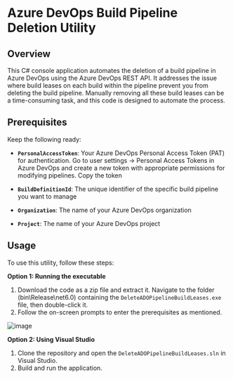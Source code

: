 # Azure DevOps Build Pipeline Deletion Utility

## Overview

This C# console application automates the deletion of a build pipeline in Azure DevOps using the Azure DevOps REST API. It addresses the issue where build leases on each build within the pipeline prevent you from deleting the build pipeline. Manually removing all these build leases can be a time-consuming task, and this code is designed to automate the process.

## Prerequisites

Keep the following ready:

- **`PersonalAccessToken`**: Your Azure DevOps Personal Access Token (PAT) for authentication. Go to user settings -> Personal Access Tokens in Azure DevOps and create a new token with appropriate permissions for modifying pipelines. Copy the token

- **`BuildDefinitionId`**: The unique identifier of the specific build pipeline you want to manage

- **`Organization`**: The name of your Azure DevOps organization

- **`Project`**: The name of your Azure DevOps project

## Usage

To use this utility, follow these steps:

**Option 1: Running the executable**

1. Download the code as a zip file and extract it. Navigate to the folder (bin\Release\net6.0) containing the `DeleteADOPipelineBuildLeases.exe` file, then double-click it.
2. Follow the on-screen prompts to enter the prerequisites as mentioned.

![image](https://github.com/Arjun1895/DeleteADOPipelineUtil/assets/147662498/0eedca08-8dd2-4408-843d-ebd86986a706)


**Option 2: Using Visual Studio**

1. Clone the repository and open the `DeleteADOPipelineBuildLeases.sln` in Visual Studio.
2. Build and run the application.
